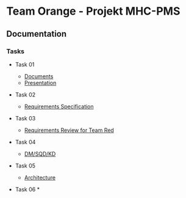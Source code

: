 # Team Orange - Projekt MHC-PMS

## Documentation

### Tasks

* Task 01
	* [Documents](https://github.com/soed2020-teamorange/ch.bfi.bti7081.s2020.orange/tree/master/doc/tasks/task_01)
	* [Presentation](https://github.com/soed2020-teamorange/ch.bfi.bti7081.s2020.orange/blob/master/doc/tasks/task_01/07_presentation/task01.pdf)

* Task 02
	* [Requirements Specification](https://github.com/soed2020-teamorange/ch.bfh.bti7081.s2020.orange/tree/master/doc/tasks/task_02/requirements_specification_team_orange.pdf)
	
* Task 03
	* [Requirements Review for Team Red](https://github.com/soed2020-teamorange/ch.bfh.bti7081.s2020.orange/tree/master/doc/tasks/task_03/requirements_review_team_orange_for_team_red.pdf)

* Task 04
	* [DM/SQD/KD](https://github.com/soed2020-teamorange/ch.bfh.bti7081.s2020.orange/tree/master/doc/tasks/task_04/task04.pdf)
	
* Task 05
	* [Architecture](https://github.com/soed2020-teamorange/ch.bfh.bti7081.s2020.orange/tree/master/doc/tasks/task_05/task05.pdf)
	
* Task 06
	* 
	